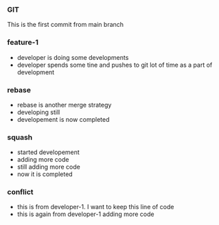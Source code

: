 ### GIT
This is the first commit from main branch

### feature-1
* developer is doing some developments
* developer spends some tine and pushes to git lot of time as a part of development

### rebase
* rebase is another merge strategy
* developing still
* developement is now completed

### squash
* started developement
* adding more code
* still adding more code
* now it is completed


### conflict
* this is from developer-1. I want to keep this line of code
* this is again from developer-1 adding more code